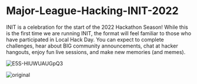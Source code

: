 # Major-League-Hacking-INIT-2022
INIT is a celebration for the start of the 2022 Hackathon Season! While this is the first time we are running INIT, the format will feel familiar to those who have participated in Local Hack Day. You can expect to complete challenges, hear about BIG community announcements, chat at hacker hangouts, enjoy fun live sessions, and make new memories (and memes). <p>
  ![E5S-HlUWUAUGpQ3](https://user-images.githubusercontent.com/59393136/132080977-70f78c31-4004-4276-9076-0799a39fe079.jpg)

  </p>
 
 
![original](https://user-images.githubusercontent.com/59393136/132081002-f11178cf-fcc4-4b45-97d1-bdf1d8154557.png)

